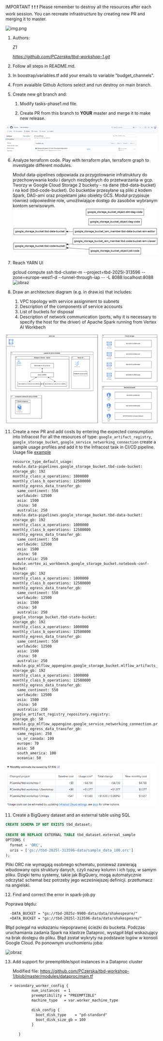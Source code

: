 IMPORTANT ❗ ❗ ❗ Please remember to destroy all the resources after each work session. You can recreate infrastructure by creating new PR and merging it to master.
  
![img.png](doc/figures/destroy.png)

1. Authors:

   *Z1*

   *https://github.com/PCzerska/tbd-workshop-1.git*
   
2. Follow all steps in README.md.

3. In boostrap/variables.tf add your emails to variable "budget_channels".

4. From avaialble Github Actions select and run destroy on main branch.
   
5. Create new git branch and:
    1. Modify tasks-phase1.md file.
    
    2. Create PR from this branch to **YOUR** master and merge it to make new release. 
    
![img.png](doc/figures/p5.png)


6. Analyze terraform code. Play with terraform plan, terraform graph to investigate different modules.

     Moduł data-pipelines odpowiada za przygotowanie infratruktury do przechowywania kodu i danych niezbędnych do przetwarzania w gcp. Tworzy w Google Cloud Storage 2 buckety - na dane (tbd-data-bucket) i na kod (tbd-code-bucket). Do bucketów przesyłane są pliki z kodem Spark, DAG-ami oraz projektami jako obiekty GCS. Moduł przypisuje również odpowiednie role, umożliwiające dostęp do zasobów wybranym kontom serwisowym. 
     ![img.png](modules/data-pipeline/data-pipelines-graph.png)
   
8. Reach YARN UI
   
   gcloud compute ssh tbd-cluster-m --project=tbd-2025l-313596 --zone=europe-west1-d --tunnel-through-iap -- -L 8088:localhost:8088
   ![obraz](https://github.com/user-attachments/assets/53656485-a08e-40f6-bdec-e0da198c694c)


   
10. Draw an architecture diagram (e.g. in draw.io) that includes:
    1. VPC topology with service assignment to subnets
    2. Description of the components of service accounts
    3. List of buckets for disposal
    4. Description of network communication (ports, why it is necessary to specify the host for the driver) of Apache Spark running from Vertex AI Workbech
  
![img.png](doc/figures/architecture.png)

11. Create a new PR and add costs by entering the expected consumption into Infracost
For all the resources of type: `google_artifact_registry`, `google_storage_bucket`, `google_service_networking_connection`
create a sample usage profiles and add it to the Infracost task in CI/CD pipeline. Usage file [example](https://github.com/infracost/infracost/blob/master/infracost-usage-example.yml) 


    ```
    resource_type_default_usage:
    module.data-pipelines.google_storage_bucket.tbd-code-bucket:
    storage_gb: 192                         
    monthly_class_a_operations: 1000000       
    monthly_class_b_operations: 12500000       
    monthly_egress_data_transfer_gb:
      same_continent: 550                   
      worldwide: 12500                        
      asia: 1500                              
      china: 50                              
      australia: 250                         
    module.data-pipelines.google_storage_bucket.tbd-data-bucket:
    storage_gb: 192                         
    monthly_class_a_operations: 1000000       
    monthly_class_b_operations: 12500000       
    monthly_egress_data_transfer_gb:
      same_continent: 550                   
      worldwide: 12500                        
      asia: 1500                              
      china: 50                              
      australia: 250  
    module.vertex_ai_workbench.google_storage_bucket.notebook-conf-bucket:
    storage_gb: 192                         
    monthly_class_a_operations: 1000000       
    monthly_class_b_operations: 12500000       
    monthly_egress_data_transfer_gb:
      same_continent: 550                   
      worldwide: 12500                        
      asia: 1500                              
      china: 50                              
      australia: 250 
    google_storage_bucket.tbd-state-bucket:
    storage_gb: 192                         
    monthly_class_a_operations: 1000000       
    monthly_class_b_operations: 12500000       
    monthly_egress_data_transfer_gb:
      same_continent: 550                   
      worldwide: 12500                        
      asia: 1500                              
      china: 50                              
      australia: 250 
    module.gcp_mlflow_appengine.google_storage_bucket.mlflow_artifacts_bucket:
    storage_gb: 192                         
    monthly_class_a_operations: 1000000       
    monthly_class_b_operations: 12500000       
    monthly_egress_data_transfer_gb:
      same_continent: 550                   
      worldwide: 12500                        
      asia: 1500                              
      china: 50                              
      australia: 250 
    google_artifact_registry_repository.registry:
    storage_gb: 50                            
    module.gcp_mlflow_appengine.google_service_networking_connection.private_vpc_connection:
    monthly_egress_data_transfer_gb:
      same_region: 250                   
      us_or_canada: 100                     
      europe: 70                         
      asia: 50                           
      south_america: 100                   
      oceania: 50               

![img.png](doc/figures/infracost.png)

11. Create a BigQuery dataset and an external table using SQL

```sql
CREATE SCHEMA IF NOT EXISTS tbd_dataset;

CREATE OR REPLACE EXTERNAL TABLE tbd_dataset.external_sample
OPTIONS (
  format = 'ORC',
  uris = ['gs://tbd-2025l-313596-data/sample_data_100.orc']
);
```  
Pliki ORC nie wymagają osobnego schematu, ponieważ zawierają wbudowany opis struktury danych, czyli nazwy kolumn i ich typy, w samym pliku. Dzięki temu systemy, takie jak BigQuery, mogą automatycznie odczytać schemat bez potrzeby jego wcześniejszej definicji. przetłumacz na angielski.

12. Find and correct the error in spark-job.py

 Poprawa błędu:
```
  -DATA_BUCKET = "gs://tbd-2025z-9900-data/data/shakespeare/"
  +DATA_BUCKET = "gs://tbd-2025l-313596-data/data/shakespeare/"
```

Błąd polegał na wskazaniu niepoprawnej ścieżki do bucketa. Podczas uruchamiania zadania Spark na klastrze Dataproc, wystąpił błąd wskazujący na brak dostępu do pliku. Błąd został wykryty na podstawie logów w konsoli Google Cloud. 
Po ponownym uruchomieniu joba:

![obraz](https://github.com/user-attachments/assets/fa38703d-bf4f-448e-a58e-80f746c13c78)


13. Add support for preemptible/spot instances in a Dataproc cluster

    Modified file: https://github.com/PCzerska/tbd-workshop-1/blob/master/modules/dataproc/main.tf

```
  + secondary_worker_config {
            num_instances  = 1
            preemptibility = "PREEMPTIBLE"
            machine_type   = var.worker_machine_type
      
            disk_config {
              boot_disk_type    = "pd-standard"
              boot_disk_size_gb = 100
            }
  
      }    
 ```
